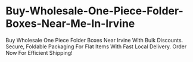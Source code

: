# Buy-Wholesale-One-Piece-Folder-Boxes-Near-Me-In-Irvine
Buy Wholesale One Piece Folder Boxes Near Irvine With Bulk Discounts. Secure, Foldable Packaging For Flat Items With Fast Local Delivery. Order Now For Efficient Shipping!
